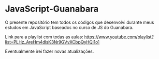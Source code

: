 # JavaScript-Guanabara

O presente repositório tem todos os códigos que desenvolvi durante meus estudos em JavaScript baseados no curso de JS do Guanabara.

Link para a playlist com todas as aulas: https://www.youtube.com/playlist?list=PLHz_AreHm4dlsK3Nr9GVvXCbpQyHQl1o1

Eventualmente irei fazer novas atualizações.
